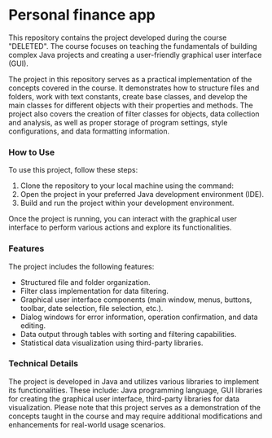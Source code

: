 # Personal finance app
This repository contains the project developed during the course "DELETED". The course focuses on teaching the fundamentals of building complex Java projects and creating a user-friendly graphical user interface (GUI).

The project in this repository serves as a practical implementation of the concepts covered in the course. It demonstrates how to structure files and folders, work with text constants, create base classes, and develop the main classes for different objects with their properties and methods. The project also covers the creation of filter classes for objects, data collection and analysis, as well as proper storage of program settings, style configurations, and data formatting information.

### How to Use
To use this project, follow these steps:
1. Clone the repository to your local machine using the command:
2. Open the project in your preferred Java development environment (IDE).
3. Build and run the project within your development environment.

Once the project is running, you can interact with the graphical user interface to perform various actions and explore its functionalities.

### Features
The project includes the following features:
- Structured file and folder organization.
- Filter class implementation for data filtering.
- Graphical user interface components (main window, menus, buttons, toolbar, date selection, file selection, etc.).
- Dialog windows for error information, operation confirmation, and data editing.
- Data output through tables with sorting and filtering capabilities.
- Statistical data visualization using third-party libraries.

### Technical Details
The project is developed in Java and utilizes various libraries to implement its functionalities. These include: Java programming language,  GUI libraries for creating the graphical user interface, third-party libraries for data visualization.
Please note that this project serves as a demonstration of the concepts taught in the course and may require additional modifications and enhancements for real-world usage scenarios.
